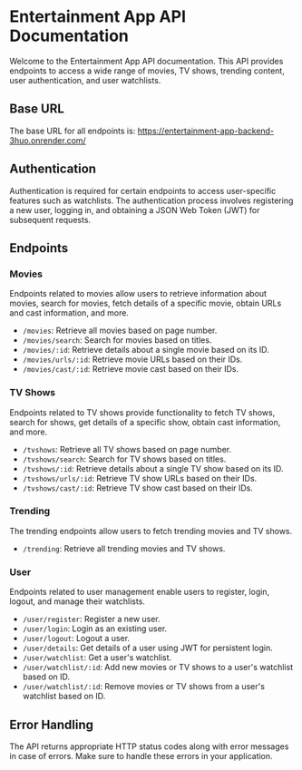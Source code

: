 # Entertainment App API Documentation

Welcome to the Entertainment App API documentation. This API provides endpoints to access a wide range of movies, TV shows, trending content, user authentication, and user watchlists.

## Base URL

The base URL for all endpoints is: https://entertainment-app-backend-3huo.onrender.com/

## Authentication

Authentication is required for certain endpoints to access user-specific features such as watchlists. The authentication process involves registering a new user, logging in, and obtaining a JSON Web Token (JWT) for subsequent requests.

## Endpoints

### Movies

Endpoints related to movies allow users to retrieve information about movies, search for movies, fetch details of a specific movie, obtain URLs and cast information, and more.

- `/movies`: Retrieve all movies based on page number.
- `/movies/search`: Search for movies based on titles.
- `/movies/:id`: Retrieve details about a single movie based on its ID.
- `/movies/urls/:id`: Retrieve movie URLs based on their IDs.
- `/movies/cast/:id`: Retrieve movie cast based on their IDs.

### TV Shows

Endpoints related to TV shows provide functionality to fetch TV shows, search for shows, get details of a specific show, obtain cast information, and more.

- `/tvshows`: Retrieve all TV shows based on page number.
- `/tvshows/search`: Search for TV shows based on titles.
- `/tvshows/:id`: Retrieve details about a single TV show based on its ID.
- `/tvshows/urls/:id`: Retrieve TV show URLs based on their IDs.
- `/tvshows/cast/:id`: Retrieve TV show cast based on their IDs.

### Trending

The trending endpoints allow users to fetch trending movies and TV shows.

- `/trending`: Retrieve all trending movies and TV shows.

### User

Endpoints related to user management enable users to register, login, logout, and manage their watchlists.

- `/user/register`: Register a new user.
- `/user/login`: Login as an existing user.
- `/user/logout`: Logout a user.
- `/user/details`: Get details of a user using JWT for persistent login.
- `/user/watchlist`: Get a user's watchlist.
- `/user/watchlist/:id`: Add new movies or TV shows to a user's watchlist based on ID.
- `/user/watchlist/:id`: Remove movies or TV shows from a user's watchlist based on ID.

## Error Handling

The API returns appropriate HTTP status codes along with error messages in case of errors. Make sure to handle these errors in your application.




